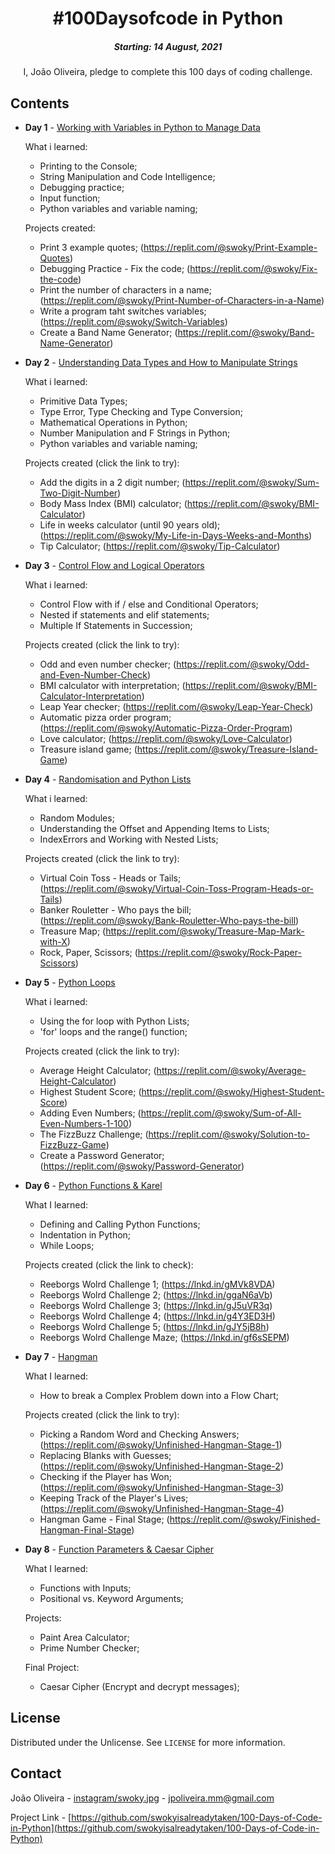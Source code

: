 <h1 align="center"> 
#100Daysofcode in Python
</h1>
<h5 align="center">
Starting: 14 August, 2021
</h5>

<p align="center">
I, João Oliveira, pledge to complete this 100 days of coding challenge.
</p>

## Contents

- <b>Day 1</b> - [Working with Variables in Python to Manage Data](https://github.com/swokyisalreadytaken/100-Days-of-Code-in-Python/tree/main/Day%201)

    What i learned:
    - Printing to the Console;
    - String Manipulation and Code Intelligence;
    - Debugging practice;
    - Input function;
    - Python variables and variable naming;

    Projects created:
    - Print 3 example quotes; (https://replit.com/@swoky/Print-Example-Quotes)
    - Debugging Practice - Fix the code; (https://replit.com/@swoky/Fix-the-code)
    - Print the number of characters in a name; (https://replit.com/@swoky/Print-Number-of-Characters-in-a-Name)
    - Write a program taht switches variables; (https://replit.com/@swoky/Switch-Variables)
    - Create a Band Name Generator; (https://replit.com/@swoky/Band-Name-Generator)
    
- <b>Day 2</b> - [Understanding Data Types and How to Manipulate Strings](https://github.com/swokyisalreadytaken/100-Days-of-Code-in-Python/tree/main/Day%202)

    What i learned:
    - Primitive Data Types;
    - Type Error, Type Checking and Type Conversion;
    - Mathematical Operations in Python;
    - Number Manipulation and F Strings in Python;
    - Python variables and variable naming;

    Projects created (click the link to try):
    - Add the digits in a 2 digit number; (https://replit.com/@swoky/Sum-Two-Digit-Number)
    - Body Mass Index (BMI) calculator; (https://replit.com/@swoky/BMI-Calculator)
    - Life in weeks calculator (until 90 years old); (https://replit.com/@swoky/My-Life-in-Days-Weeks-and-Months)
    - Tip Calculator; (https://replit.com/@swoky/Tip-Calculator)

- <b>Day 3</b> - [Control Flow and Logical Operators](https://github.com/swokyisalreadytaken/100-Days-of-Code-in-Python/tree/main/Day%203)

    What i learned:
    - Control Flow with if / else and Conditional Operators;
    - Nested if statements and elif statements;
    - Multiple If Statements in Succession;

    Projects created (click the link to try):
    - Odd and even number checker; (https://replit.com/@swoky/Odd-and-Even-Number-Check)
    - BMI calculator with interpretation; (https://replit.com/@swoky/BMI-Calculator-Interpretation)
    - Leap Year checker; (https://replit.com/@swoky/Leap-Year-Check)
    - Automatic pizza order program; (https://replit.com/@swoky/Automatic-Pizza-Order-Program)
    - Love calculator; (https://replit.com/@swoky/Love-Calculator)
    - Treasure island game; (https://replit.com/@swoky/Treasure-Island-Game)

- <b>Day 4</b> - [Randomisation and Python Lists](https://github.com/swokyisalreadytaken/100-Days-of-Code-in-Python/tree/main/Day%204)

    What i learned:
    - Random Modules;
    - Understanding the Offset and Appending Items to Lists;
    - IndexErrors and Working with Nested Lists;

    Projects created (click the link to try):
    - Virtual Coin Toss - Heads or Tails; (https://replit.com/@swoky/Virtual-Coin-Toss-Program-Heads-or-Tails)
    - Banker Rouletter - Who pays the bill; (https://replit.com/@swoky/Bank-Rouletter-Who-pays-the-bill)
    - Treasure Map; (https://replit.com/@swoky/Treasure-Map-Mark-with-X)
    - Rock, Paper, Scissors; (https://replit.com/@swoky/Rock-Paper-Scissors)

- <b>Day 5</b> - [Python Loops](https://github.com/swokyisalreadytaken/100-Days-of-Code-in-Python/tree/main/Day%205)

    What i learned:
    - Using the for loop with Python Lists;
    - 'for' loops and the range() function;

     Projects created (click the link to try):
    - Average Height Calculator; (https://replit.com/@swoky/Average-Height-Calculator)
    - Highest Student Score; (https://replit.com/@swoky/Highest-Student-Score)
    - Adding Even Numbers; (https://replit.com/@swoky/Sum-of-All-Even-Numbers-1-100)
    - The FizzBuzz Challenge; (https://replit.com/@swoky/Solution-to-FizzBuzz-Game)
    - Create a Password Generator; (https://replit.com/@swoky/Password-Generator)

- <b>Day 6</b> - [Python Functions & Karel](https://github.com/swokyisalreadytaken/100-Days-of-Code-in-Python/tree/main/Day%206)

    What I learned:
    - Defining and Calling Python Functions;
    - Indentation in Python;
    - While Loops;

    Projects created (click the link to check):
    - Reeborgs Wolrd Challenge 1; (https://lnkd.in/gMVk8VDA)
    - Reeborgs Wolrd Challenge 2; (https://lnkd.in/ggaN6aVb)
    - Reeborgs Wolrd Challenge 3; (https://lnkd.in/gJ5uVR3q)
    - Reeborgs Wolrd Challenge 4; (https://lnkd.in/g4Y3ED3H)
    - Reeborgs Wolrd Challenge 5; (https://lnkd.in/gJY5jB8h)
    - Reeborgs Wolrd Challenge Maze; (https://lnkd.in/gf6sSEPM)

- <b>Day 7</b> - [Hangman](https://github.com/swokyisalreadytaken/100-Days-of-Code-in-Python/tree/main/Day%207)

    What I learned:
    - How to break a Complex Problem down into a Flow Chart;

    Projects created (click the link to try):
    - Picking a Random Word and Checking Answers; (https://replit.com/@swoky/Unfinished-Hangman-Stage-1)
    - Replacing Blanks with Guesses; (https://replit.com/@swoky/Unfinished-Hangman-Stage-2)
    - Checking if the Player has Won; (https://replit.com/@swoky/Unfinished-Hangman-Stage-3)
    - Keeping Track of the Player's Lives; (https://replit.com/@swoky/Unfinished-Hangman-Stage-4)
    - Hangman Game - Final Stage; (https://replit.com/@swoky/Finished-Hangman-Final-Stage)

- <b>Day 8</b> - [Function Parameters & Caesar Cipher](https://github.com/swokyisalreadytaken/100-Days-of-Code-in-Python/tree/main/Day%208)

    What I learned:
    - Functions with Inputs;
    - Positional vs. Keyword Arguments;

    Projects:
    - Paint Area Calculator;
    - Prime Number Checker;

    Final Project:
    - Caesar Cipher (Encrypt and decrypt messages);

<!-- LICENSE -->
## License

Distributed under the Unlicense. See `LICENSE` for more information.



<!-- CONTACT -->
## Contact

João Oliveira - [instagram/swoky.jpg](https://www.instagram.com/swoky.jpg) - jpoliveira.mm@gmail.com

Project Link - [https://github.com/swokyisalreadytaken/100-Days-of-Code-in-Python](https://github.com/swokyisalreadytaken/100-Days-of-Code-in-Python)
